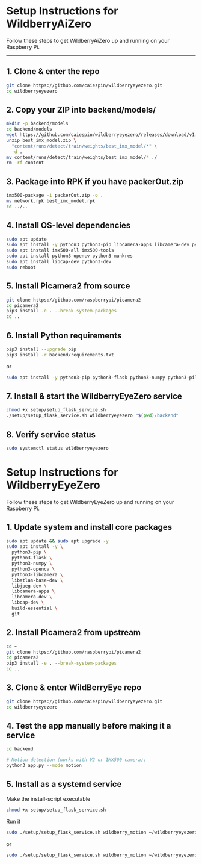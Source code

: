 # Setup Instructions for WildberryAiZero

Follow these steps to get WildberryAiZero up and running on your Raspberry Pi.

---

## 1. Clone & enter the repo
```bash
git clone https://github.com/caiespin/wildberryeyezero.git
cd wildberryeyezero
```
## 2. Copy your ZIP into backend/models/
```bash
mkdir -p backend/models
cd backend/models
wget https://github.com/caiespin/wildberryeyezero/releases/download/v1.0.0/best_imx_model.zip
unzip best_imx_model.zip \
  "content/runs/detect/train/weights/best_imx_model/*" \
  -d .
mv content/runs/detect/train/weights/best_imx_model/* ./
rm -rf content
```

## 3. Package into RPK if you have packerOut.zip
```bash
imx500-package -i packerOut.zip -o .
mv network.rpk best_imx_model.rpk
cd ../..
```

## 4. Install OS-level dependencies
```bash
sudo apt update
sudo apt install -y python3 python3-pip libcamera-apps libcamera-dev python3-libcamera python3-kms++
sudo apt install imx500-all imx500-tools
sudo apt install python3-opencv python3-munkres
sudo apt install libcap-dev python3-dev
sudo reboot
```

## 5. Install Picamera2 from source
```bash
git clone https://github.com/raspberrypi/picamera2
cd picamera2
pip3 install -e . --break-system-packages
cd ..
```

## 6. Install Python requirements
```bash
pip3 install --upgrade pip
pip3 install -r backend/requirements.txt
```
or 
```bash
sudo apt install -y python3-pip python3-flask python3-numpy python3-pillow
```

## 7. Install & start the WildberryEyeZero service
```bash
chmod +x setup/setup_flask_service.sh
./setup/setup_flask_service.sh wildberryeyezero "$(pwd)/backend"
```

## 8. Verify service status
```bash
sudo systemctl status wildberryeyezero
```

# Setup Instructions for WildberryEyeZero

Follow these steps to get WildberryEyeZero up and running on your Raspberry Pi.

## 1. Update system and install core packages
```bash
sudo apt update && sudo apt upgrade -y
sudo apt install -y \
  python3-pip \
  python3-flask \
  python3-numpy \
  python3-opencv \
  python3-libcamera \
  libatlas-base-dev \
  libjpeg-dev \
  libcamera-apps \
  libcamera-dev \
  libcap-dev \
  build-essential \
  git
```
## 2. Install Picamera2 from upstream
```bash
cd ~
git clone https://github.com/raspberrypi/picamera2
cd picamera2
pip3 install -e . --break-system-packages
cd ..
```

## 3. Clone & enter WildBerryEye repo
```bash
git clone https://github.com/caiespin/wildberryeyezero.git
cd wildberryeyezero
```

## 4. Test the app manually before making it a service
```bash
cd backend

# Motion detection (works with V2 or IMX500 camera):
python3 app.py --mode motion
```

## 5. Install as a systemd service
Make the install-script executable
```bash
chmod +x setup/setup_flask_service.sh
```
Run it
```bash
sudo ./setup/setup_flask_service.sh wildberry_motion ~/wildberryeyezero/backend motion
```
or
 ```bash
sudo ./setup/setup_flask_service.sh wildberry_motion ~/wildberryeyezero/backend motion --save-raw
```
